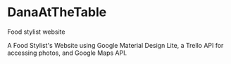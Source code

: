 # DanaAtTheTable
Food stylist website

A Food Stylist's Website using Google Material Design Lite, a Trello API for accessing photos, and Google Maps API.
